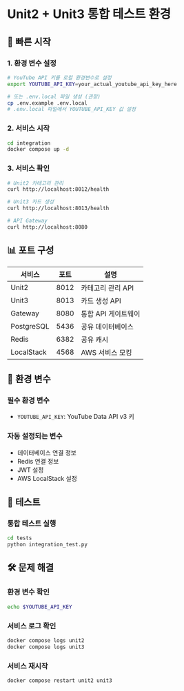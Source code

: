 # Unit2 + Unit3 통합 테스트 환경

## 🚀 빠른 시작

### 1. 환경 변수 설정
```bash
# YouTube API 키를 로컬 환경변수로 설정
export YOUTUBE_API_KEY=your_actual_youtube_api_key_here

# 또는 .env.local 파일 생성 (권장)
cp .env.example .env.local
# .env.local 파일에서 YOUTUBE_API_KEY 값 설정
```

### 2. 서비스 시작
```bash
cd integration
docker compose up -d
```

### 3. 서비스 확인
```bash
# Unit2 카테고리 관리
curl http://localhost:8012/health

# Unit3 카드 생성
curl http://localhost:8013/health

# API Gateway
curl http://localhost:8080
```

## 📊 포트 구성

| 서비스 | 포트 | 설명 |
|--------|------|------|
| Unit2 | 8012 | 카테고리 관리 API |
| Unit3 | 8013 | 카드 생성 API |
| Gateway | 8080 | 통합 API 게이트웨이 |
| PostgreSQL | 5436 | 공유 데이터베이스 |
| Redis | 6382 | 공유 캐시 |
| LocalStack | 4568 | AWS 서비스 모킹 |

## 🔧 환경 변수

### 필수 환경 변수
- `YOUTUBE_API_KEY`: YouTube Data API v3 키

### 자동 설정되는 변수
- 데이터베이스 연결 정보
- Redis 연결 정보  
- JWT 설정
- AWS LocalStack 설정

## 🧪 테스트

### 통합 테스트 실행
```bash
cd tests
python integration_test.py
```

## 🛠️ 문제 해결

### 환경 변수 확인
```bash
echo $YOUTUBE_API_KEY
```

### 서비스 로그 확인
```bash
docker compose logs unit2
docker compose logs unit3
```

### 서비스 재시작
```bash
docker compose restart unit2 unit3
```
